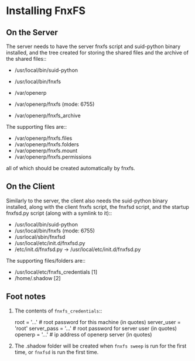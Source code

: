 Installing FnxFS
================


On the Server
-------------

The server needs to have the server fnxfs script and suid-python binary
installed, and the tree created for storing the shared files and the
archive of the shared files::

  - /usr/local/bin/suid-python
  - /usr/local/bin/fnxfs

  - /var/openerp
  - /var/openerp/fnxfs (mode: 6755)
  - /var/openerp/fnxfs_archive

The supporting files are::

  - /var/openerp/fnxfs.files
  - /var/openerp/fnxfs.folders
  - /var/openerp/fnxfs.mount
  - /var/openerp/fnxfs.permissions

all of which should be created automatically by fnxfs.


On the Client
-------------

Similarly to the server, the client also needs the suid-python binary
installed, along with the client fnxfs script, the fnxfsd script, and
the startup fnxfsd.py script (along with a symlink to it)::

  - /usr/local/bin/suid-python
  - /usr/local/bin/fnxfs (mode: 6755)
  - /usrlocal/sbin/fnxfsd
  - /usr/local/etc/init.d/fnxfsd.py
  - /etc/init.d/fnxfsd.py -> /usr/local/etc/init.d/fnxfsd.py

The supporting files/folders are::

  - /usr/local/etc/fnxfs_credentials [1]
  - /home/.shadow [2]


Foot notes
----------

1.  The contents of `fnxfs_credentials`::

    root = '...'            # root password for this machine (in quotes)
    server_user = 'root'
    server_pass = '...'     # root password for server user (in quotes)
    openerp = '...'         # ip address of openerp server (in quotes)

2.  The .shadow folder will be created when `fnxfs sweep` is run for the
    first time, or `fnxfsd` is run the first time.
